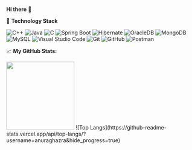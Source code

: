 **Hi there** :wave:

:rocket: **Technology Stack**

![C++](https://img.shields.io/badge/c++-%2300599C.svg?style=for-the-badge&logo=c%2B%2B&logoColor=white)
![Java](https://img.shields.io/badge/Java-ED8B00?style=for-the-badge&logo=java&logoColor=white)
![C](https://img.shields.io/badge/c-%2300599C.svg?style=for-the-badge&logo=c&logoColor=white)
![Spring Boot](https://img.shields.io/badge/Spring-6DB33F?style=for-the-badge&logo=spring&logoColor=white)
![Hibernate](https://img.shields.io/badge/Hibernate-59666C?style=for-the-badge&logo=Hibernate&logoColor=white)
![OracleDB](https://img.shields.io/badge/Oracle-F80000?style=for-the-badge&logo=oracle&logoColor=black)
![MongoDB](https://img.shields.io/badge/MongoDB-%234ea94b.svg?style=for-the-badge&logo=mongodb&logoColor=white)
![MySQL](https://img.shields.io/badge/MySQL-005C84?style=for-the-badge&logo=mysql&logoColor=white)
![Visual Studio Code](https://img.shields.io/badge/Visual%20Studio%20Code-0078d7.svg?style=for-the-badge&logo=visual-studio-code&logoColor=white)
![Git](https://img.shields.io/badge/git-%23F05033.svg?style=for-the-badge&logo=git&logoColor=white)
![GitHub](https://img.shields.io/badge/github-%23121011.svg?style=for-the-badge&logo=github&logoColor=white)
![Postman](https://img.shields.io/badge/Postman-FF6C37?style=for-the-badge&logo=postman&logoColor=white)

:chart_with_upwards_trend: **My GitHub Stats:**

<img height="180em" src="https://github-readme-stats.vercel.app/api?username=vaskobistanovski&show_icons=true&hide_border=true&&count_private=true&include_all_commits=true" />   
![Top Langs](https://github-readme-stats.vercel.app/api/top-langs/?username=anuraghazra&hide_progress=true)

<!---
vaskobistanovski/vaskobistanovski is a ✨ special ✨ repository because its `README.md` (this file) appears on your GitHub profile.
You can click the Preview link to take a look at your changes.
--->
